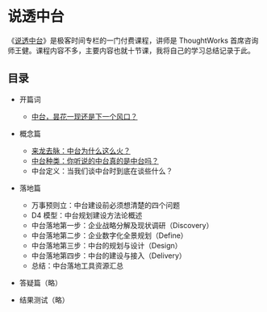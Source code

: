# 说透中台

《[说透中台](http://gk.link/a/11wKQ)》是极客时间专栏的一门付费课程，讲师是 ThoughtWorks 首席咨询师王健。课程内容不多，主要内容也就十节课，我将自己的学习总结记录于此。

## 目录

- 开篇词

  - [中台，昙花一现还是下一个风口？](./0.中台，昙花一现还是下一个风口？.md)

- 概念篇

  - [来龙去脉：中台为什么这么火？](./1.来龙去脉：中台为什么这么火？.md)
  - [中台种类：你听说的中台真的是中台吗？](.2.中台种类：你听说的中台真的是中台吗？.md)
  - 中台定义：当我们谈中台时到底在谈些什么？

- 落地篇

  - 万事预则立：中台建设前必须想清楚的四个问题
  - D4 模型：中台规划建设方法论概述
  - 中台落地第一步：企业战略分解及现状调研（Discovery）
  - 中台落地第二步：企业数字化全景规划（Define）
  - 中台落地第三步：中台的规划与设计（Design）
  - 中台落地第四步：中台的建设与接入（Delivery）
  - 总结：中台落地工具资源汇总

- 答疑篇（略）

- 结果测试（略）

